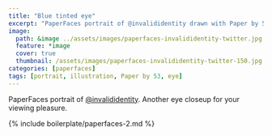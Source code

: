 ```yaml
---
title: "Blue tinted eye"
excerpt: "PaperFaces portrait of @invalididentity drawn with Paper by 53 on an iPad."
image: 
  path: &image ../assets/images/paperfaces-invalididentity-twitter.jpg 
  feature: *image
  cover: true
  thumbnail: /assets/images/paperfaces-invalididentity-twitter-150.jpg
categories: [paperfaces]
tags: [portrait, illustration, Paper by 53, eye]
---
```


PaperFaces portrait of [@invalididentity](https://twitter.com/invalididentity). Another eye closeup for your viewing pleasure.

{% include boilerplate/paperfaces-2.md %}
